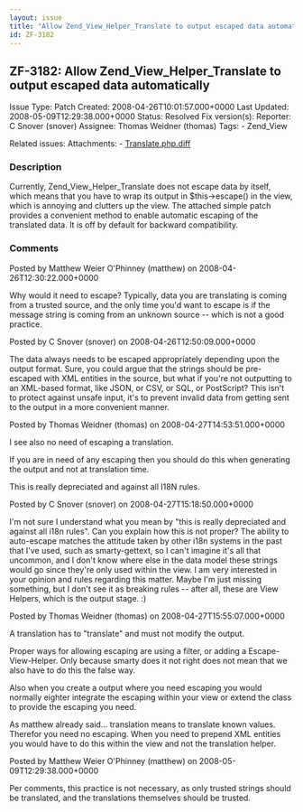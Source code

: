 ```yaml
---
layout: issue
title: "Allow Zend_View_Helper_Translate to output escaped data automatically"
id: ZF-3182
---
```


ZF-3182: Allow Zend\_View\_Helper\_Translate to output escaped data automatically
---------------------------------------------------------------------------------

 Issue Type: Patch Created: 2008-04-26T10:01:57.000+0000 Last Updated: 2008-05-09T12:29:38.000+0000 Status: Resolved Fix version(s): 
 Reporter:  C Snover (snover)  Assignee:  Thomas Weidner (thomas)  Tags: - Zend\_View
 
 Related issues: 
 Attachments: - [Translate.php.diff](/issues/secure/attachment/11268/Translate.php.diff)
 
### Description

Currently, Zend\_View\_Helper\_Translate does not escape data by itself, which means that you have to wrap its output in $this->escape() in the view, which is annoying and clutters up the view. The attached simple patch provides a convenient method to enable automatic escaping of the translated data. It is off by default for backward compatibility.

 

 

### Comments

Posted by Matthew Weier O'Phinney (matthew) on 2008-04-26T12:30:22.000+0000

Why would it need to escape? Typically, data you are translating is coming from a trusted source, and the only time you'd want to escape is if the message string is coming from an unknown source -- which is not a good practice.

 

 

Posted by C Snover (snover) on 2008-04-26T12:50:09.000+0000

The data always needs to be escaped appropriately depending upon the output format. Sure, you could argue that the strings should be pre-escaped with XML entities in the source, but what if you're not outputting to an XML-based format, like JSON, or CSV, or SQL, or PostScript? This isn't to protect against unsafe input, it's to prevent invalid data from getting sent to the output in a more convenient manner.

 

 

Posted by Thomas Weidner (thomas) on 2008-04-27T14:53:51.000+0000

I see also no need of escaping a translation.

If you are in need of any escaping then you should do this when generating the output and not at translation time.

This is really depreciated and against all I18N rules.

 

 

Posted by C Snover (snover) on 2008-04-27T15:18:50.000+0000

I'm not sure I understand what you mean by "this is really depreciated and against all i18n rules". Can you explain how this is not proper? The ability to auto-escape matches the attitude taken by other i18n systems in the past that I've used, such as smarty-gettext, so I can't imagine it's all that uncommon, and I don't know where else in the data model these strings would go since they're only used within the view. I am very interested in your opinion and rules regarding this matter. Maybe I'm just missing something, but I don't see it as breaking rules -- after all, these are View Helpers, which is the output stage. :)

 

 

Posted by Thomas Weidner (thomas) on 2008-04-27T15:55:07.000+0000

A translation has to "translate" and must not modify the output.

Proper ways for allowing escaping are using a filter, or adding a Escape-View-Helper. Only because smarty does it not right does not mean that we also have to do this the false way.

Also when you create a output where you need escaping you would normally eighter integrate the escaping within your view or extend the class to provide the escaping you need.

As matthew already said... translation means to translate known values. Therefor you need no escaping. When you need to prepend XML entities you would have to do this within the view and not the translation helper.

 

 

Posted by Matthew Weier O'Phinney (matthew) on 2008-05-09T12:29:38.000+0000

Per comments, this practice is not necessary, as only trusted strings should be translated, and the translations themselves should be trusted.

 

 